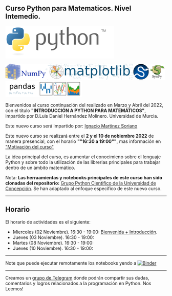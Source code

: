 
## Curso Python para Matematicos. Nivel Intemedio.

[![Python](./images/Python_logo_and_wordmark.png)](https://www.python.org)


[![Numpy](./images/NumPy_logo.png)](https://www.numpy.org)[![Matplotlib](./images/Matplotlib_logo.png)](https://matplotlib.org)[![Scipy](./images/scipy.png)](https://scipy.org)[![Sympy](./images/Sympy_logo.png)](https://sympy.org)[![Pandas](./images/Pandas_logo.png)](https://pandas.pydata.org)

Bienvenidos al curso continuación del realizado en Marzo y Abril del 2022, con el título **"INTRODUCCIÓN A PYTHON PARA MATEMÁTICOS"**, impartido por D.Luis Daniel Hernández Molinero. Universidad de Murcia.

Este nuevo curso será impartido por: [Ignacio Martínez Soriano](https://www.linkedin.com/in/imsoriano/)

Este nuevo curso se realizará entre el **2 y el 10 de nobiembre 2022** de manera presencial, con el horario **""16:30 a 19:00""**, mas información en ["Motivación del curso"](./extras/introduccion.md)

La idea principal del curso, es aumentar el conocimieno sobre el lenguaje Python y sobre todo la utilización de las librerias principales para trabajar dentro de un ámbito matemático.

Nota:
**Las herraamientas y notebooks principales de este curso han sido clonadas del repositorio:** [Grupo Python Cientifico de la Universidad de Concepción](https://github.com/PythonUdeC/CPC21). Se han adaptado al enfoque específico de este nuevo curso.

-------------
## Horario

El horario de actividades es el siguiente:

* Miercoles (02 Noviembre). 16:30 - 19:00: [Bienvenida + Introducción](./extras/Lunes-01.md).
* Jueves (03 Noviembre). 16:30 - 19:00:
* Martes (08 Noviembre). 16:30 - 19:00:
* Jueves (10 Noviembre). 16:30 - 19:00:

----------------------

Note que puede ejecutar remotamente los notebooks yendo a [![Binder](https://mybinder.org/badge_logo.svg)](https://mybinder.org/v2/gh/PythonUdeC/CPC21/main)

-------------
Creamos un [grupo de Telegram](https://t.me/joinchat/G8R4hhGanwPBLDrfd7rTtg) donde podrán compartir sus dudas, comentarios y logros relacionados a la programación en Python. Nos Leemos! 


